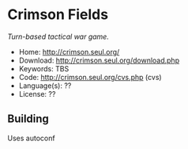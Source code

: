 # Crimson Fields

_Turn-based tactical war game._

- Home: http://crimson.seul.org/
- Download: http://crimson.seul.org/download.php
- Keywords: TBS
- Code: http://crimson.seul.org/cvs.php (cvs)
- Language(s): ??
- License: ??

## Building

Uses autoconf

